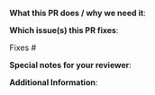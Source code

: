 <!--  Thanks for sending a pull request!-->

**What this PR does / why we need it**:

**Which issue(s) this PR fixes**:
<!--
*Automatically closes linked issue when PR is merged.
Usage: `Fixes #<issue number>`, or `Fixes (paste link of issue)`.*
-->
Fixes #

**Special notes for your reviewer**:

**Additional Information**:
```docs

```
